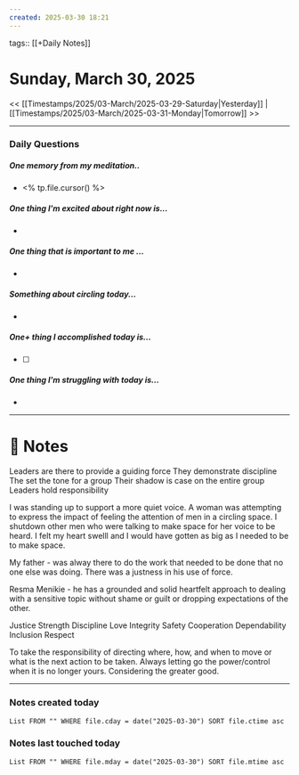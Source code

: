 ```yaml
---
created: 2025-03-30 18:21
---
```

tags:: [[+Daily Notes]]

# Sunday, March 30, 2025

<< [[Timestamps/2025/03-March/2025-03-29-Saturday|Yesterday]] | [[Timestamps/2025/03-March/2025-03-31-Monday|Tomorrow]] >>

---
### Daily Questions
#####  One memory from my meditation..  
- <% tp.file.cursor() %>

#####  One thing I'm excited about right now is...
- 
##### One thing that is important to me ...
- 
##### Something about circling today...  
- 
##### One+ thing I accomplished today is...
- [ ] 

##### One thing I'm struggling with today is...
- 

---
# 📝 Notes

Leaders are there to provide a guiding force
They demonstrate discipline 
The set the tone for a group
Their shadow is case on the entire group
Leaders hold responsibility




I was standing up to support a more quiet voice. A woman was attempting to express the impact of feeling the attention of men in a circling space. I shutdown other men who were talking to make space for her voice to be heard. I felt my heart swelll and I would have gotten as big as I needed to be to make space. 


My father - was alway there to do the work that needed to be done that no one else was doing. There was a justness in his use of force.

Resma Menikie - he has a grounded and solid heartfelt approach to dealing with a sensitive topic without shame or guilt or dropping expectations of the other. 

Justice
Strength
Discipline
Love
Integrity
Safety 
Cooperation 
Dependability 
Inclusion 
Respect 

To take the responsibility of directing where, how, and when to move or what is the next action to be taken. Always letting go the power/control when it is no longer yours. 
Considering the greater good. 

---
### Notes created today
```dataview
List FROM "" WHERE file.cday = date("2025-03-30") SORT file.ctime asc
```

### Notes last touched today
```dataview
List FROM "" WHERE file.mday = date("2025-03-30") SORT file.mtime asc
```
